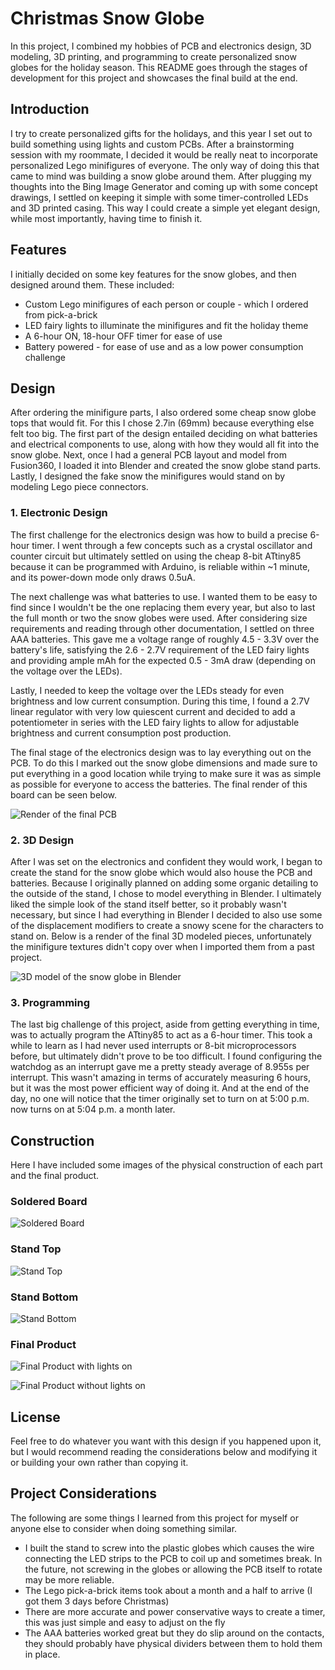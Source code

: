 # Christmas Snow Globe 

In this project, I combined my hobbies of PCB and electronics design, 3D modeling, 3D printing, and programming to create personalized snow globes for the holiday season. This README goes through the stages of development for this project and showcases the final build at the end.

## Introduction

I try to create personalized gifts for the holidays, and this year I set out to build something using lights and custom PCBs. After a brainstorming session with my roommate, I decided it would be really neat to incorporate personalized Lego minifigures of everyone. The only way of doing this that came to mind was building a snow globe around them. After plugging my thoughts into the Bing Image Generator and coming up with some concept drawings, I settled on keeping it simple with some timer-controlled LEDs and 3D printed casing. This way I could create a simple yet elegant design, while most importantly, having time to finish it. 

## Features

I initially decided on some key features for the snow globes, and then designed around them. These included:
- Custom Lego minifigures of each person or couple - which I ordered from pick-a-brick
- LED fairy lights to illuminate the minifigures and fit the holiday theme
- A 6-hour ON, 18-hour OFF timer for ease of use
- Battery powered - for ease of use and as a low power consumption challenge

## Design

After ordering the minifigure parts, I also ordered some cheap snow globe tops that would fit. For this I chose 2.7in (69mm) because everything else felt too big. The first part of the design entailed deciding on what batteries and electrical components to use, along with how they would all fit into the snow globe. Next, once I had a general PCB layout and model from Fusion360, I loaded it into Blender and created the snow globe stand parts. Lastly, I designed the fake snow the minifigures would stand on by modeling Lego piece connectors.

### 1. Electronic Design

The first challenge for the electronics design was how to build a precise 6-hour timer. I went through a few concepts such as a crystal oscillator and counter circuit but ultimately settled on using the cheap 8-bit ATtiny85 because it can be programmed with Arduino, is reliable within ~1 minute, and its power-down mode only draws 0.5uA. 

The next challenge was what batteries to use. I wanted them to be easy to find since I wouldn't be the one replacing them every year, but also to last the full month or two the snow globes were used. After considering size requirements and reading through other documentation, I settled on three AAA batteries. This gave me a voltage range of roughly 4.5 - 3.3V over the battery's life, satisfying the 2.6 - 2.7V requirement of the LED fairy lights and providing ample mAh for the expected 0.5 - 3mA draw (depending on the voltage over the LEDs). 

Lastly, I needed to keep the voltage over the LEDs steady for even brightness and low current consumption. During this time, I found a 2.7V linear regulator with very low quiescent current and decided to add a potentiometer in series with the LED fairy lights to allow for adjustable brightness and current consumption post production.

The final stage of the electronics design was to lay everything out on the PCB. To do this I marked out the snow globe dimensions and made sure to put everything in a good location while trying to make sure it was as simple as possible for everyone to access the batteries. The final render of this board can be seen below.

![Render of the final PCB](/Documentation/Christmas-Snow-Globe_Image1.png)

### 2. 3D Design

After I was set on the electronics and confident they would work, I began to create the stand for the snow globe which would also house the PCB and batteries. Because I originally planned on adding some organic detailing to the outside of the stand, I chose to model everything in Blender. I ultimately liked the simple look of the stand itself better, so it probably wasn't necessary, but since I had everything in Blender I decided to also use some of the displacement modifiers to create a snowy scene for the characters to stand on. Below is a render of the final 3D modeled pieces, unfortunately the minifigure textures didn't copy over when I imported them from a past project.

![3D model of the snow globe in Blender](/Documentation/Christmas-Snow-Globe_Image7.png)

### 3. Programming

The last big challenge of this project, aside from getting everything in time, was to actually program the ATtiny85 to act as a 6-hour timer. This took a while to learn as I had never used interrupts or 8-bit microprocessors before, but ultimately didn't prove to be too difficult. I found configuring the watchdog as an interrupt gave me a pretty steady average of 8.955s per interrupt. This wasn't amazing in terms of accurately measuring 6 hours, but it was the most power efficient way of doing it. And at the end of the day, no one will notice that the timer originally set to turn on at 5:00 p.m. now turns on at 5:04 p.m. a month later.

## Construction

Here I have included some images of the physical construction of each part and the final product.

### Soldered Board

![Soldered Board](/Documentation/Christmas-Snow-Globe_Image2.jpg)

### Stand Top

![Stand Top](/Documentation/Christmas-Snow-Globe_Image3.jpg)

### Stand Bottom

![Stand Bottom](/Documentation/Christmas-Snow-Globe_Image4.jpg)

### Final Product

![Final Product with lights on](/Documentation/Christmas-Snow-Globe_Image5.jpg)

![Final Product without lights on](/Documentation/Christmas-Snow-Globe_Image6.jpg)

## License

Feel free to do whatever you want with this design if you happened upon it, but I would recommend reading the considerations below and modifying it or building your own rather than copying it.

## Project Considerations

The following are some things I learned from this project for myself or anyone else to consider when doing something similar.
- I built the stand to screw into the plastic globes which causes the wire connecting the LED strips to the PCB to coil up and sometimes break. In the future, not screwing in the globes or allowing the PCB itself to rotate may be more reliable.
- The Lego pick-a-brick items took about a month and a half to arrive (I got them 3 days before Christmas) 
- There are more accurate and power conservative ways to create a timer, this was just simple and easy to adjust on the fly
- The AAA batteries worked great but they do slip around on the contacts, they should probably have physical dividers between them to hold them in place.